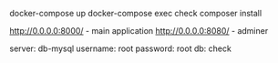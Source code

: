 docker-compose up
docker-compose exec check composer install

http://0.0.0.0:8000/ - main application
http://0.0.0.0:8080/ - adminer



server: db-mysql
username: root
password: root
db: check


